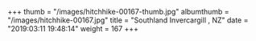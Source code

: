 +++
thumb = "/images/hitchhike-00167-thumb.jpg"
albumthumb = "/images/hitchhike-00167.jpg"
title = "Southland Invercargill , NZ"
date = "2019:03:11 19:48:14"
weight = 167
+++

